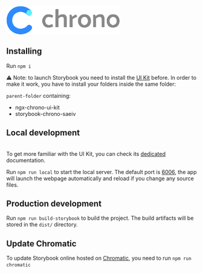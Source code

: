 ![Chrono Logo](./src/assets/logo/chrono-logo.png)

## Installing

Run `npm i`

⚠ Note: to launch Storybook you need to install
the [UI Kit](https://dev.azure.com/projetsrtm/EXO%20UI%20Kit/_git/ngx-chrono-ui-kit) before. In order to make it work,
you have to install your folders inside the same folder:

`parent-folder` containing:

- ngx-chrono-ui-kit
- storybook-chrono-saeiv

## Local development

<br />To get more familiar with the UI Kit, you can check
its [dedicated](https://dev.azure.com/projetsrtm/EXO%20UI%20Kit/_git/ngx-chrono-ui-kit?path=/projects/core)
documentation.

Run `npm run local` to start the local server. The default port is [6006](http://localhost:6006), the app will launch
the webpage automatically and reload if you change any source files.

## Production development

Run `npm run build-storybook` to build the project. The build artifacts will be stored in the `dist/` directory.

[comment]: <> (## Running unit tests)

[comment]: <> (Run `ng test` to execute the unit tests via [Karma]&#40;https://karma-runner.github.io&#41;.)

[comment]: <> (## Running end-to-end tests)

[comment]: <> (Run `ng e2e` to execute the end-to-end tests via a platform of your choice. To use this command, you need to first add a package that implements end-to-end testing capabilities.)

## Update Chromatic

To update Storybook online hosted on [Chromatic](https://www.chromatic.com/), you need to run `npm run chromatic`
